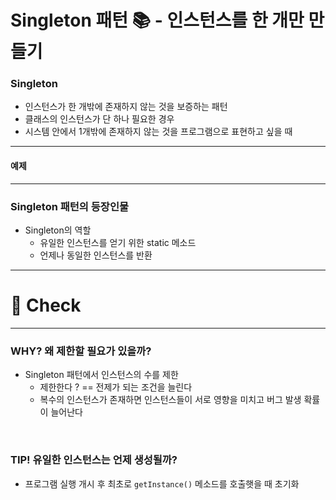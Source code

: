 # Singleton 패턴 📚 - 인스턴스를 한 개만 만들기

### Singleton
- 인스턴스가 한 개밖에 존재하지 않는 것을 보증하는 패턴
- 클래스의 인스턴스가 단 하나 필요한 경우
- 시스템 안에서 1개밖에 존재하지 않는 것을 프로그램으로 표현하고 싶을 때

---


#### 예제



--- 
### Singleton 패턴의 등장인물
- Singleton의 역할
    - 유일한 인스턴스를 얻기 위한 static 메소드
    - 언제나 동일한 인스턴스를 반환

---
# 📌 Check

---

### WHY? 왜 제한할 필요가 있을까?
- Singleton 패턴에서 인스턴스의 수를 제한
    - 제한한다 ? == 전제가 되는 조건을 늘린다
    - 복수의 인스턴스가 존재하면 인스턴스들이 서로 영향을 미치고 버그 발생 확률이 늘어난다
  
<br>

### TIP! 유일한 인스턴스는 언제 생성될까?
- 프로그램 실행 개시 후 최초로 `getInstance()` 메소드를 호출햇을 때 초기화